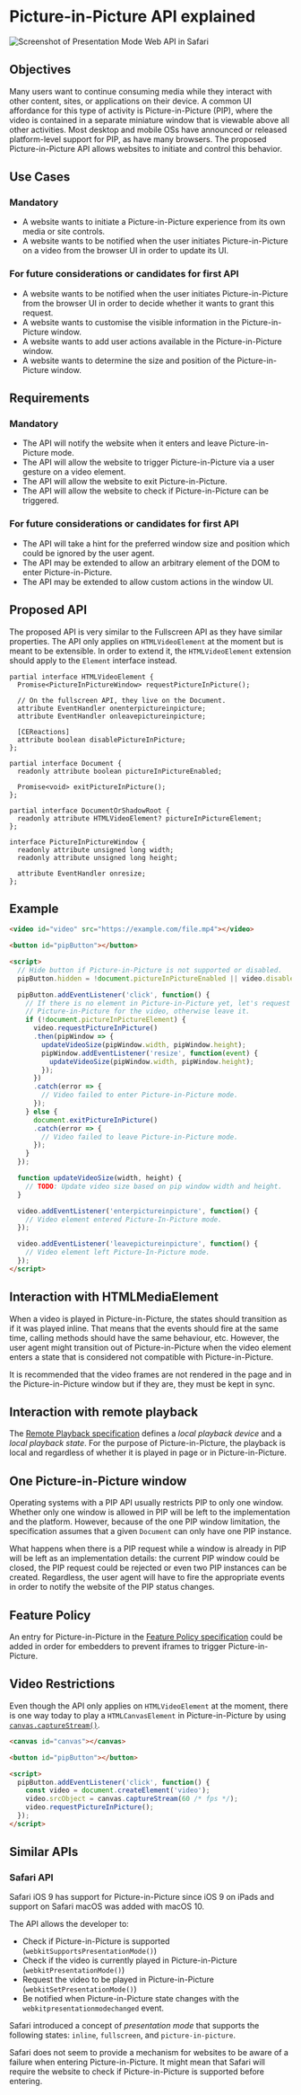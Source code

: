 # Picture-in-Picture API explained

![Screenshot of Presentation Mode Web API in Safari](/images/safari-pip.png)

## Objectives

Many users want to continue consuming media while they interact with other content, sites, or applications on their device. A common UI affordance for this type of activity is Picture-in-Picture (PIP), where the video is contained in a separate miniature window that is viewable above all other activities. Most desktop and mobile OSs have announced or released platform-level support for PIP, as have many browsers. The proposed Picture-in-Picture API allows websites to initiate and control this behavior.

## Use Cases

### Mandatory

*   A website wants to initiate a Picture-in-Picture experience from its own media or site controls.
*   A website wants to be notified when the user initiates Picture-in-Picture on a video from the browser UI in order to update its UI.

### For future considerations or candidates for first API

*   A website wants to be notified when the user initiates Picture-in-Picture from the browser UI in order to decide whether it wants to grant this request.
*   A website wants to customise the visible information in the Picture-in-Picture window.
*   A website wants to add user actions available in the Picture-in-Picture window.
*   A website wants to determine the size and position of the Picture-in-Picture window.

## Requirements

### Mandatory

*   The API will notify the website when it enters and leave Picture-in-Picture mode.
*   The API will allow the website to trigger Picture-in-Picture via a user gesture on a video element.
*   The API will allow the website to exit Picture-in-Picture.
*   The API will allow the website to check if Picture-in-Picture can be triggered.

### For future considerations or candidates for first API

*   The API will take a hint for the preferred window size and position which could be ignored by the user agent.
*   The API may be extended to allow an arbitrary element of the DOM to enter Picture-in-Picture.
*   The API may be extended to allow custom actions in the window UI.

## Proposed API

The proposed API is very similar to the Fullscreen API as they have similar properties. The API only applies on `HTMLVideoElement` at the moment but is meant to be extensible. In order to extend it, the `HTMLVideoElement` extension should apply to the `Element` interface instead.

```
partial interface HTMLVideoElement {
  Promise<PictureInPictureWindow> requestPictureInPicture();

  // On the fullscreen API, they live on the Document.
  attribute EventHandler onenterpictureinpicture;
  attribute EventHandler onleavepictureinpicture;

  [CEReactions]
  attribute boolean disablePictureInPicture;
};

partial interface Document {
  readonly attribute boolean pictureInPictureEnabled;

  Promise<void> exitPictureInPicture();
};

partial interface DocumentOrShadowRoot {
  readonly attribute HTMLVideoElement? pictureInPictureElement;
};

interface PictureInPictureWindow {
  readonly attribute unsigned long width;
  readonly attribute unsigned long height;

  attribute EventHandler onresize;
};
```

## Example

```html
<video id="video" src="https://example.com/file.mp4"></video>

<button id="pipButton"></button>

<script>
  // Hide button if Picture-in-Picture is not supported or disabled.
  pipButton.hidden = !document.pictureInPictureEnabled || video.disablePictureInPicture;

  pipButton.addEventListener('click', function() {
    // If there is no element in Picture-in-Picture yet, let's request
    // Picture-in-Picture for the video, otherwise leave it.
    if (!document.pictureInPictureElement) {
      video.requestPictureInPicture()
      .then(pipWindow => {
        updateVideoSize(pipWindow.width, pipWindow.height);
        pipWindow.addEventListener('resize', function(event) {
          updateVideoSize(pipWindow.width, pipWindow.height);
        });
      })
      .catch(error => {
        // Video failed to enter Picture-in-Picture mode.
      });
    } else {
      document.exitPictureInPicture()
      .catch(error => {
        // Video failed to leave Picture-in-Picture mode.
      });
    }
  });

  function updateVideoSize(width, height) {
    // TODO: Update video size based on pip window width and height.
  }

  video.addEventListener('enterpictureinpicture', function() {
    // Video element entered Picture-In-Picture mode.
  });

  video.addEventListener('leavepictureinpicture', function() {
    // Video element left Picture-In-Picture mode.
  });
</script>
```

## Interaction with HTMLMediaElement

When a video is played in Picture-in-Picture, the states should transition as if it was played inline. That means that the events should fire at the same time, calling methods should have the same behaviour, etc. However, the user agent might transition out of Picture-in-Picture when the video element enters a state that is considered not compatible with Picture-in-Picture.

It is recommended that the video frames are not rendered in the page and in the Picture-in-Picture window but if they are, they must be kept in sync.

## Interaction with remote playback

The [Remote Playback specification](https://w3c.github.io/remote-playback/) defines a *local playback device* and a *local playback state*. For the purpose of Picture-in-Picture, the playback is local and regardless of whether it is played in page or in Picture-in-Picture.

## One Picture-in-Picture window

Operating systems with a PIP API usually restricts PIP to only one window. Whether only one window is allowed in PIP will be left to the implementation and the platform. However, because of the one PIP window limitation, the specification assumes that a given `Document` can only have one PIP instance.

What happens when there is a PIP request while a window is already in PIP will be left as an implementation details: the current PIP window could be closed, the PIP request could be rejected or even two PIP instances can be created. Regardless, the user agent will have to fire the appropriate events in order to notify the website of the PIP status changes.

## Feature Policy

An entry for Picture-in-Picture in the [Feature Policy specification](https://wicg.github.io/feature-policy/) could be added in order for embedders to prevent iframes to trigger Picture-in-Picture.

## Video Restrictions

Even though the API only applies on `HTMLVideoElement` at the moment, there is one way today to play a `HTMLCanvasElement` in Picture-in-Picture by using [`canvas.captureStream()`](https://developer.mozilla.org/en-US/docs/Web/API/HTMLCanvasElement/captureStream).

```html
<canvas id="canvas"></canvas>

<button id="pipButton"></button>

<script>
  pipButton.addEventListener('click', function() {
    const video = document.createElement('video');
    video.srcObject = canvas.captureStream(60 /* fps */);
    video.requestPictureInPicture();
  });
</script>
```

## Similar APIs

### Safari API

Safari iOS 9 has support for Picture-in-Picture since iOS 9 on iPads and support on Safari macOS was added with macOS 10.

The API allows the developer to:

*   Check if Picture-in-Picture is supported (`webkitSupportsPresentationMode()`)
*   Check if the video is currently played in Picture-in-Picture (`webkitPresentationMode()`)
*   Request the video to be played in Picture-in-Picture (`webkitSetPresentationMode()`)
*   Be notified when Picture-in-Picture state changes with the `webkitpresentationmodechanged` event.

Safari introduced a concept of *presentation mode* that supports the following states: `inline`, `fullscreen`, and `picture-in-picture`.

Safari does not seem to provide a mechanism for websites to be aware of a failure when entering Picture-in-Picture. It might mean that Safari will require the website to check if Picture-in-Picture is supported before entering.

